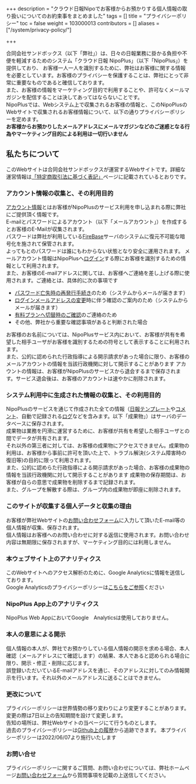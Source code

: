 +++
description = "クラウド日報Nipoでお客様からお預かりする個人情報の取り扱いについてのお約束事をまとめました"
tags = []
title = "プライバシーポリシー"
toc = false
weight = 103000013
contributors = []
aliases = ["/system/privacy-policy/"]

+++

合同会社サンドボックス（以下「弊社」）は、日々の日報業務に掛かる負担や不便を軽減するためのシステム「クラウド日報 NipoPlus」（以下「NipoPlus」）を提供しており、
お客様一人一人を識別するために、弊社はお客様に関する情報を必要としています。お客様のプライバシーを保護することは、弊社にとって非常に重要なものであると確信しております。  
また、お客様の情報をマーケティング目的で利用することや、許可なくメールマガジンを配信することは決してあってはならないことです。  
NipoPlusでは、Webシステム上で収集されるお客様の情報と、このNipoPlusのWebサイトで収集されるお客様情報について、以下の通りプライバシーポリシーを定めます。  
**お客様からお預かりしたメールアドレスにメールマガジンなどのご迷惑となる行為やマーケティング目的による利用は一切行いません**

## 私たちについて

このWebサイトは合同会社サンドボックスが運営するWebサイトです。詳細な運営情報は[「特定商取引法に基づく表記」](/docs/system/business-deal/)ページに記載されているとおりです。

### アカウント情報の収集と、その利用目的

[アカウント情報](/docs/manual/account/)とはお客様がNipoPlusのサービス利用を申し込まれる際に弊社にご提供頂く情報です。  
E-mailとパスワードによるアカウント（以下「メールアカウント」）を作成するとお客様のE-Mailが収集されます。  
パスワードは弊社が利用している[FireBase](https://firebase.google.com/)サーバのシステムに復元不可能な暗号化を施されて保管されます。  
よってもとのパスワードは誰にもわからない状態となり安全に運用されます。
メールアカウント情報はNipoPlusへ[ログイン](/docs/manual/account/signin/)する際にお客様を識別するための情報として利用されます。  
また、お客様のE-mailアドレスに関しては、お客様へご連絡を差し上げる際に使用されます。ご連絡とは、具体的に次の事項です

- [パスワード亡失時の再発行手続き](/docs/manual/account/password/)のため（システムからメールが届きます）
- [ログインメールアドレスの変更](/docs/manual/account/email/)時に伴う確認のご案内のため（システムからメールが届きます）
- [有料プランへ切替時のご確認](/docs/price/fee/)のご連絡のため
- その他、弊社から重要な確認事項があると判断された場合

お客様のお名前については、NipoPlusサービス内において、お客様が共有を希望した相手ユーザがお客様を識別するための符号として表示することに利用されます。  
また、公的に認められた行政指導による開示請求があった場合に限り、お客様のメールアカウントの情報を当該行政機関に対して開示することがあります
アカウントの情報は、お客様がNipoPlusのサービスから退会するまで保存されます。サービス退会後は、お客様のアカウントは速やかに削除されます。

### システム利用中に生成された情報の収集と、その利用目的

NipoPlusのサービスを通じて作成された全ての情報（[日報テンプレート](/docs/manual/initial-setting/template/_about/)や[コメント](/docs/manual/read-report/comment/)、自動で記録される[ログ](/docs/manual/initial-setting/advanced-setting/log/)などを含みます。以下「成果物」）はサーバのデータベースに保存されます。  
成果物は業務を円滑に運営するために、お客様が共有を希望した相手ユーザとの間でデータが共有されます。  
それ以外の第三者に対しては、お客様の成果物にアクセスできません。成果物の利用は、お客様から事前に許可を頂いた上で、トラブル解決(システム障害時の復旧等)の目的に限って利用されます。  
また、公的に認めらた行政指導による開示請求があった場合、お客様の成果物の情報を当該行政機関に対して開示することがあります
成果物の保存期間は、お客様が自らの意思で成果物を削除するまで記録されます。  
また、グループを解散する際は、グループ内の成果物が即座に削除されます。

### このサイトが収集する個人データと収集の理由

お客様が弊社Webサイトの[お問い合わせフォーム](/others/inquery/)に入力して頂いたE-mail等の個人情報が収集、保存されます。  
個人情報はお客様へのお問い合わせに対する返信に使用されます。お問い合わせ内容は無期限に保存されますが、マーケティング目的には利用しません。

### 本ウェブサイト上のアナリティクス

このWebサイトへのアクセス解析のために、Google Analyticsに情報を送信しております。  
Google Analyticsのプライバシーポリシーは[こちらをご参照](https://www.google.com/analytics/terms/jp.html)ください

### NipoPlus App上のアナリティクス

NipoPlus Web AppにおいてGoogle　Analyticsは使用しておりません。

### 本人の意思による開示

個人情報の本人が、弊社でお預かりしている個人情報の開示を求める場合、本人確認（メールアドレスにて確認します）の結果、本人であると認められる場合に限り、開示・修正・削除に応じます。  
誤登録いただいているE-mailアドレスを通じ、そのアドレスに対してのみ情報開示を行います。それ以外のメールアドレスに送ることはできません。

### 更改について

プライバシーポリシーは世界情勢の移り変わりにより変更することがあります。変更の際は7日以上の告知期間を設けて変更します。  
告知の場所は、弊社Webサイトの当ページにて行うものとします。  
過去のプライバシーポリシーは[Github上の履歴](https://github.com/sandbox-co-ltd/hugo_nipo_plus/commits/main/content/system/privacy-policy.md)から追跡できます。
本プライバシーポリシーは2022/06/07より施行いたします

### お問い合せ

プライバシーポリシーに関するご質問、お問い合わせについては、弊社ホームページ[お問い合わせフォーム](/others/inquery/)から質問事項を記載の上送信してください。
